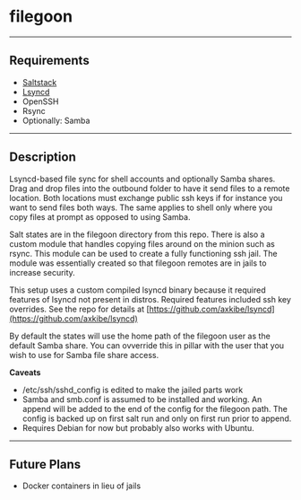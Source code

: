 # filegoon
---

## Requirements
* [Saltstack](https://saltstack.com/)
* [Lsyncd](https://github.com/axkibe/lsyncd)
* OpenSSH
* Rsync
* Optionally: Samba
---

## Description
Lsyncd-based file sync for shell accounts and optionally Samba shares.  Drag and drop files into the outbound folder to have it send files to a remote location.  Both locations must exchange public ssh keys if for instance you want to send files both ways.  The same applies to shell only where you copy files at prompt as opposed to using Samba.

Salt states are in the filegoon directory from this repo.  There is also a custom module that handles copying files around on the minion such as rsync.  This module can be used to create a fully functioning ssh jail.  The module was essentially created so that filegoon remotes are in jails to increase security.  

This setup uses a custom compiled lsyncd binary because it required features of lsyncd not present in distros.  Required features included ssh key overrides.  See the repo for details at [https://github.com/axkibe/lsyncd](https://github.com/axkibe/lsyncd)

By default the states will use the home path of the filegoon user as the default Samba share.  You can ovverride this in pillar with the user that you wish to use for Samba file share access.   

**Caveats**
* /etc/ssh/sshd_config is edited to make the jailed parts work
* Samba and smb.conf is assumed to be installed and working.  An append will be added to the end of the config for the filegoon path.  The config is backed up on first salt run and only on first run prior to append.
* Requires Debian for now but probably also works with Ubuntu.
---

## Future Plans
* Docker containers in lieu of jails
